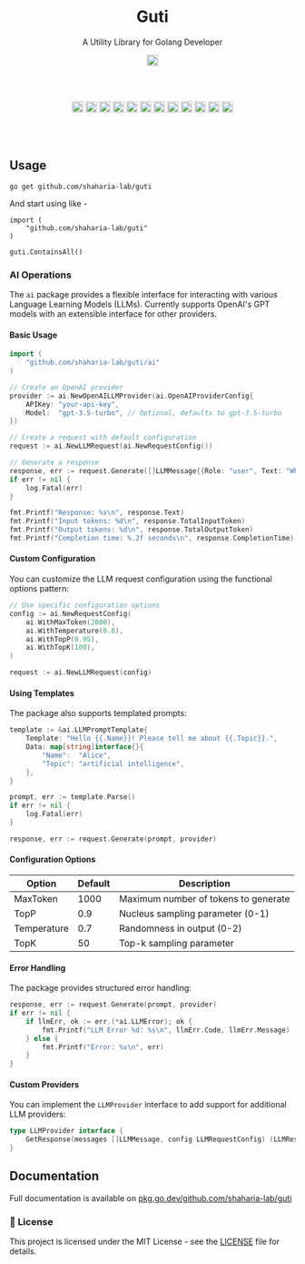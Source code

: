 <h1 align="center">Guti</h1>
<p align="center">A Utility Library for Golang Developer</p>

<p align="center">
  <a href="https://pkg.go.dev/github.com/shaharia-lab/guti"><img src="https://pkg.go.dev/badge/github.com/shaharia-lab/guti.svg" height="20"/></a>
</p><br/><br/>

<p align="center">
  <a href="https://github.com/shaharia-lab/guti/actions/workflows/CI.yaml"><img src="https://github.com/shaharia-lab/guti/actions/workflows/CI.yaml/badge.svg" height="20"/></a>
  <a href="https://codecov.io/gh/shaharia-lab/guti"><img src="https://codecov.io/gh/shaharia-lab/guti/branch/master/graph/badge.svg?token=NKTKQ45HDN" height="20"/></a>
  <a href="https://sonarcloud.io/summary/new_code?id=shaharia-lab_guti"><img src="https://sonarcloud.io/api/project_badges/measure?project=shaharia-lab_guti&metric=reliability_rating" height="20"/></a>
  <a href="https://sonarcloud.io/summary/new_code?id=shaharia-lab_guti"><img src="https://sonarcloud.io/api/project_badges/measure?project=shaharia-lab_guti&metric=vulnerabilities" height="20"/></a>
  <a href="https://sonarcloud.io/summary/new_code?id=shaharia-lab_guti"><img src="https://sonarcloud.io/api/project_badges/measure?project=shaharia-lab_guti&metric=security_rating" height="20"/></a>
  <a href="https://sonarcloud.io/summary/new_code?id=shaharia-lab_guti"><img src="https://sonarcloud.io/api/project_badges/measure?project=shaharia-lab_guti&metric=sqale_rating" height="20"/></a>
  <a href="https://sonarcloud.io/summary/new_code?id=shaharia-lab_guti"><img src="https://sonarcloud.io/api/project_badges/measure?project=shaharia-lab_guti&metric=code_smells" height="20"/></a>
  <a href="https://sonarcloud.io/summary/new_code?id=shaharia-lab_guti"><img src="https://sonarcloud.io/api/project_badges/measure?project=shaharia-lab_guti&metric=ncloc" height="20"/></a>
  <a href="https://sonarcloud.io/summary/new_code?id=shaharia-lab_guti"><img src="https://sonarcloud.io/api/project_badges/measure?project=shaharia-lab_guti&metric=alert_status" height="20"/></a>
  <a href="https://sonarcloud.io/summary/new_code?id=shaharia-lab_guti"><img src="https://sonarcloud.io/api/project_badges/measure?project=shaharia-lab_guti&metric=duplicated_lines_density" height="20"/></a>
  <a href="https://sonarcloud.io/summary/new_code?id=shaharia-lab_guti"><img src="https://sonarcloud.io/api/project_badges/measure?project=shaharia-lab_guti&metric=bugs" height="20"/></a>
  <a href="https://sonarcloud.io/summary/new_code?id=shaharia-lab_guti"><img src="https://sonarcloud.io/api/project_badges/measure?project=shaharia-lab_guti&metric=sqale_index" height="20"/></a>
</p><br/><br/>

## Usage

```shell
go get github.com/shaharia-lab/guti
```

And start using like -

```golang
import (
    "github.com/shaharia-lab/guti"
)

guti.ContainsAll()
```

### AI Operations

The `ai` package provides a flexible interface for interacting with various Language Learning Models (LLMs). Currently supports OpenAI's GPT models with an extensible interface for other providers.

#### Basic Usage

```go
import (
    "github.com/shaharia-lab/guti/ai"
)

// Create an OpenAI provider
provider := ai.NewOpenAILLMProvider(ai.OpenAIProviderConfig{
    APIKey: "your-api-key",
    Model:  "gpt-3.5-turbo", // Optional, defaults to gpt-3.5-turbo
})

// Create a request with default configuration
request := ai.NewLLMRequest(ai.NewRequestConfig())

// Generate a response
response, err := request.Generate([]LLMMessage{{Role: "user", Text: "What is the capital of France?"}}, provider)
if err != nil {
    log.Fatal(err)
}

fmt.Printf("Response: %s\n", response.Text)
fmt.Printf("Input tokens: %d\n", response.TotalInputToken)
fmt.Printf("Output tokens: %d\n", response.TotalOutputToken)
fmt.Printf("Completion time: %.2f seconds\n", response.CompletionTime)
```

#### Custom Configuration

You can customize the LLM request configuration using the functional options pattern:

```go
// Use specific configuration options
config := ai.NewRequestConfig(
    ai.WithMaxToken(2000),
    ai.WithTemperature(0.8),
    ai.WithTopP(0.95),
    ai.WithTopK(100),
)

request := ai.NewLLMRequest(config)
```

#### Using Templates

The package also supports templated prompts:

```go
template := &ai.LLMPromptTemplate{
    Template: "Hello {{.Name}}! Please tell me about {{.Topic}}.",
    Data: map[string]interface{}{
        "Name":  "Alice",
        "Topic": "artificial intelligence",
    },
}

prompt, err := template.Parse()
if err != nil {
    log.Fatal(err)
}

response, err := request.Generate(prompt, provider)
```

#### Configuration Options

| Option      | Default | Description                          |
|-------------|---------|--------------------------------------|
| MaxToken    | 1000    | Maximum number of tokens to generate |
| TopP        | 0.9     | Nucleus sampling parameter (0-1)     |
| Temperature | 0.7     | Randomness in output (0-2)           |
| TopK        | 50      | Top-k sampling parameter             |

#### Error Handling

The package provides structured error handling:

```go
response, err := request.Generate(prompt, provider)
if err != nil {
    if llmErr, ok := err.(*ai.LLMError); ok {
        fmt.Printf("LLM Error %d: %s\n", llmErr.Code, llmErr.Message)
    } else {
        fmt.Printf("Error: %v\n", err)
    }
}
```

#### Custom Providers

You can implement the `LLMProvider` interface to add support for additional LLM providers:

```go
type LLMProvider interface {
    GetResponse(messages []LLMMessage, config LLMRequestConfig) (LLMResponse, error)
}
```

## Documentation

Full documentation is available on [pkg.go.dev/github.com/shaharia-lab/guti](https://pkg.go.dev/github.com/shaharia-lab/guti#section-documentation)

### 📝 License

This project is licensed under the MIT License - see the [LICENSE](https://github.com/shaharia-lab/guti/blob/master/LICENSE) file for details.